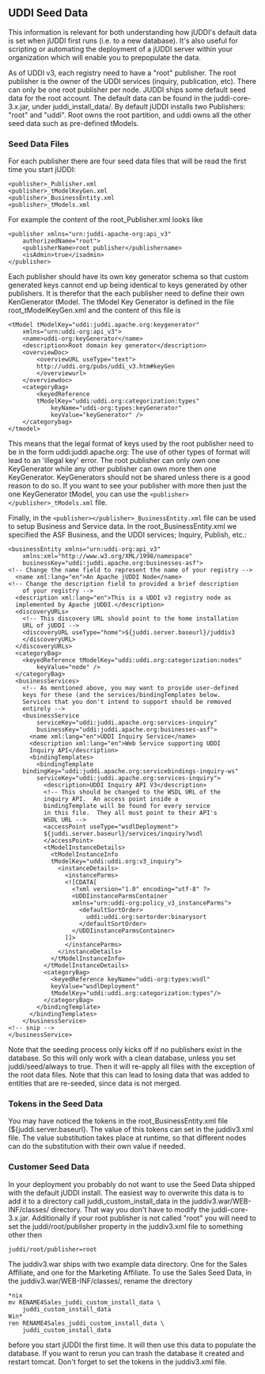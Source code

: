 ## UDDI Seed Data

This information is relevant for both understanding how jUDDI's default data is set when jUDDI first runs (i.e. to a new database). It's also useful for scripting or automating the deployment of a jUDDI server within your organization which will enable you to prepopulate the data.

As of UDDI v3, each registry need to have a "root" publisher. The root publisher is the owner of the UDDI services (inquiry, publication, etc). There can only be one root publisher per node. JUDDI ships some default seed data for the root account. The default data can be found in the juddi-core-3.x.jar, under juddi_install_data/. By default jUDDI installs two Publishers: "root" and "uddi". Root owns the root partition, and uddi owns all the other seed data such as pre-defined tModels.

### Seed Data Files
For each publisher there are four seed data files that will be read the first time you start jUDDI:

````
<publisher>_Publisher.xml
<publisher>_tModelKeyGen.xml
<publisher>_BusinessEntity.xml
<publisher>_tModels.xml
````

For example the content of the root_Publisher.xml looks like

````
<publisher xmlns="urn:juddi-apache-org:api_v3" 
	authorizedName="root">
    <publisherName>root publisher</publishername>
    <isAdmin>true</isadmin>
</publisher>
````

Each publisher should have its own key generator schema so that custom generated keys cannot end up being identical to keys generated by other publishers. It is therefor that the each publisher need to define their own KenGenerator tModel. The tModel Key Generator is defined in the file root_tModelKeyGen.xml and the content of this file is

````
<tModel tModelKey="uddi:juddi.apache.org:keygenerator" 
	xmlns="urn:uddi-org:api_v3">
    <name>uddi-org:keyGenerator</name>
    <description>Root domain key generator</description>
    <overviewDoc>
        <overviewURL useType="text">
        http://uddi.org/pubs/uddi_v3.htm#keyGen
        </overviewurl>
    </overviewdoc>
    <categoryBag>
        <keyedReference 
		tModelKey="uddi:uddi.org:categorization:types" 
            keyName="uddi-org:types:keyGenerator"
            keyValue="keyGenerator" />
    </categorybag>
</tmodel>
````

This means that the legal format of keys used by the root publisher need to be in the form uddi:juddi.apache.org:<text-of-chioce></text-of-chioce> The use of other types of format will lead to an 'illegal key' error. The root publisher can only own one KeyGenerator while any other publisher can own more then one KeyGenerator. KeyGenerators should not be shared unless there is a good reason to do so. If you want to see your publisher with more then just the one KeyGenerator tModel, you can use the `<publisher></publisher>_tModels.xml` file.

Finally, in the `<publisher></publisher>_BusinessEntity.xml` file can be used to setup Business and Service data. In the root_BusinessEntity.xml we specified the ASF Business, and the UDDI services; Inquiry, Publish, etc.:

````
<businessEntity xmlns="urn:uddi-org:api_v3" 
	xmlns:xml="http://www.w3.org/XML/1998/namespace" 
	businessKey="uddi:juddi.apache.org:businesses-asf">
<!-- Change the name field to represent the name of your registry -->
  <name xml:lang="en">An Apache jUDDI Node</name>
<!-- Change the description field to provided a brief description 
	of your registry -->
  <description xml:lang="en">This is a UDDI v3 registry node as 
  implemented by Apache jUDDI.</description>
  <discoveryURLs>
    <!-- This discovery URL should point to the home installation 
	URL of jUDDI -->
    <discoveryURL useType="home">${juddi.server.baseurl}/juddiv3
	</discoveryURL>
  </discoveryURLs>
  <categoryBag>
    <keyedReference tModelKey="uddi:uddi.org:categorization:nodes"
		keyValue="node" />
  </categoryBag>
  <businessServices>
    <!-- As mentioned above, you may want to provide user-defined
	keys for these (and the services/bindingTemplates below.  
	Services that you don't intend to support should be removed 
	entirely -->
    <businessService 
		serviceKey="uddi:juddi.apache.org:services-inquiry" 
		businessKey="uddi:juddi.apache.org:businesses-asf">
      <name xml:lang="en">UDDI Inquiry Service</name>
      <description xml:lang="en">Web Service supporting UDDI 
	  Inquiry API</description>
      <bindingTemplates>
        <bindingTemplate 
	bindingKey="uddi:juddi.apache.org:servicebindings-inquiry-ws" 
		serviceKey="uddi:juddi.apache.org:services-inquiry">
          <description>UDDI Inquiry API V3</description>
          <!-- This should be changed to the WSDL URL of the 
		  inquiry API.  An access point inside a
		  bindingTemplate will be found for every service
          in this file.  They all must point to their API's
		  WSDL URL -->
          <accessPoint useType="wsdlDeployment">
		  ${juddi.server.baseurl}/services/inquiry?wsdl
		  </accessPoint>
          <tModelInstanceDetails>
            <tModelInstanceInfo
			tModelKey="uddi:uddi.org:v3_inquiry">
              <instanceDetails>
                <instanceParms>
                <![CDATA[
                  <?xml version="1.0" encoding="utf-8" ?>
                  <UDDIinstanceParmsContainer 
				  xmlns="urn:uddi-org:policy_v3_instanceParms">
                    <defaultSortOrder>
                      uddi:uddi.org:sortorder:binarysort
                    </defaultSortOrder>
                  </UDDIinstanceParmsContainer>
                ]]>
                </instanceParms>
              </instanceDetails>
            </tModelInstanceInfo>
          </tModelInstanceDetails>
          <categoryBag>
            <keyedReference keyName="uddi-org:types:wsdl" 
			keyValue="wsdlDeployment" 
			tModelKey="uddi:uddi.org:categorization:types"/>
          </categoryBag>
        </bindingTemplate>
      </bindingTemplates>
    </businessService>
<!-- snip -->
</businessService>
````

Note that the seeding process only kicks off if no publishers exist in the database. So this will only work with a clean database, unless you set juddi/seed/always to true. Then it will re-apply all files with the exception of the root data files. Note that this can lead to losing data that was added to entities that are re-seeded, since data is not merged.

### Tokens in the Seed Data

You may have noticed the tokens in the root_BusinessEntity.xml file (${juddi.server.baseurl}. The value of this tokens can set in the juddiv3.xml file. The value substitution takes place at runtime, so that different nodes can do the substitution with their own value if needed.

### Customer Seed Data

In your deployment you probably do not want to use the Seed Data shipped with the default jUDDI install. The easiest way to overwrite this data is to add it to a directory call juddi_custom_install_data in the juddiv3.war/WEB-INF/classes/ directory. That way you don't have to modify the juddi-core-3.x.jar. Additionally if your root publisher is not called "root" you will need to set the juddi/root/publisher property in the juddiv3.xml file to something other then

````
juddi/root/publisher=root
````

The juddiv3.war ships with two example data directory. One for the Sales Affiliate, and one for the Marketing Affiliate. To use the Sales Seed Data, in the juddiv3.war/WEB-INF/classes/, rename the directory

````
*nix
mv RENAME4Sales_juddi_custom_install_data \
	juddi_custom_install_data
Win*
ren RENAME4Sales_juddi_custom_install_data \
	juddi_custom_install_data
````
before you start jUDDI the first time. It will then use this data to populate the database. If you want to rerun you can trash the database it created and restart tomcat. Don't forget to set the tokens in the juddiv3.xml file.
